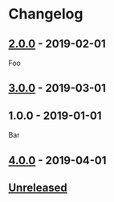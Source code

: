 # Changelog

## [2.0.0] - 2019-02-01

Foo

## [3.0.0] - 2019-03-01

## 1.0.0 - 2019-01-01

Bar

## [4.0.0] - 2019-04-01

## [Unreleased][unreleased]

[2.0.0]: https://github.com/test/test/compare/v1.0.0...v2.0.0

[3.0.0]: https://github.com/test/test/compare/v2.0.0...v3.0.0

[unreleased]: https://github.com/test/test/compare/v4.0.0...HEAD

[4.0.0]: https://github.com/test/test/compare/v3.0.0...v4.0.0
